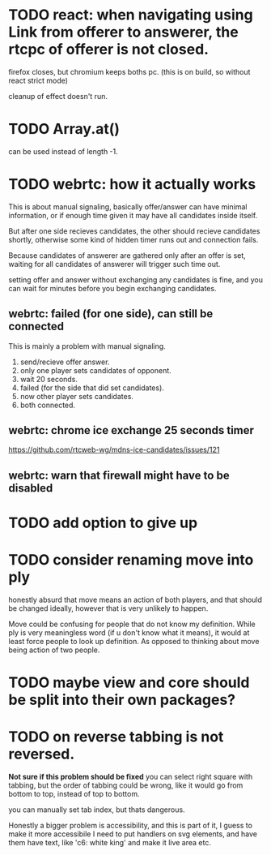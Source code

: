 # TODO react: when navigating using Link from offerer to answerer, the rtcpc of offerer is not closed.

firefox closes, but chromium keeps boths pc. (this is on build, so without react strict mode)

cleanup of effect doesn't run.

# TODO Array.at()

can be used instead of length -1.

# TODO webrtc: how it actually works

This is about manual signaling, basically offer/answer can have minimal information, or if enough time given it may have all candidates inside itself.

But after one side recieves candidates, the other should recieve candidates shortly, otherwise some kind of hidden timer runs out and connection fails.

Because candidates of answerer are gathered only after an offer is set, waiting for all candidates of answerer will trigger such time out.

setting offer and answer without exchanging any candidates is fine, and you can wait for minutes before you begin exchanging candidates.

## webrtc: failed (for one side), can still be connected

This is mainly a problem with manual signaling.
1.  send/recieve offer answer.
2.  only one player sets candidates of opponent.
3.  wait 20 seconds.
4.  failed (for the side that did set candidates).
5.  now other player sets candidates.
6.  both connected.


## webrtc: chrome ice exchange 25 seconds timer

<https://github.com/rtcweb-wg/mdns-ice-candidates/issues/121>


##  webrtc: warn that firewall might have to be disabled

# TODO add option to give up


# TODO consider renaming move into ply

honestly absurd that move means an action of both players, and that should be changed ideally, however that is very unlikely to happen.

Move could be confusing for people that do not know my definition.
While ply is very meaningless word (if u don't know what it means), it would at least force people to look up definition. As opposed to thinking about move being action of two people.


# TODO maybe view and core should be split into their own packages?
# TODO on reverse tabbing is not reversed.

 **Not sure if this problem should be fixed**
you can select right square with tabbing, but the order of tabbing could be wrong, like it would go from bottom to top, instead of top to bottom.

you can manually set tab index, but thats dangerous.

Honestly a bigger problem is accessibility, and this is part of it, I guess to make it more accessibile I need to put handlers on svg elements, and have them have text, like 'c6: white king' and make it live area etc.

